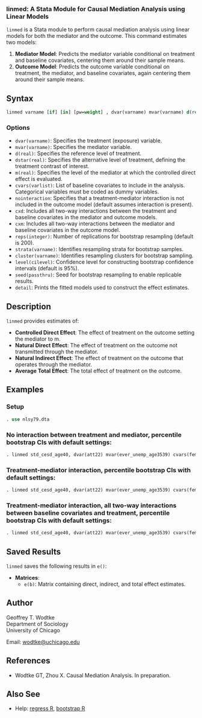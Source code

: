 ### linmed: A Stata Module for Causal Mediation Analysis using Linear Models

`linmed` is a Stata module to perform causal mediation analysis using linear models for both the mediator and the outcome. This command estimates two models:

1. **Mediator Model**: Predicts the mediator variable conditional on treatment and baseline covariates, centering them around their sample means.
2. **Outcome Model**: Predicts the outcome variable conditional on treatment, the mediator, and baseline covariates, again centering them around their sample means.

## Syntax

```stata
linmed varname [if] [in] [pw=weight] , dvar(varname) mvar(varname) d(real) dstar(real) m(real) [options]
```

### Options

- `dvar(varname)`: Specifies the treatment (exposure) variable.
- `mvar(varname)`: Specifies the mediator variable.
- `d(real)`: Specifies the reference level of treatment.
- `dstar(real)`: Specifies the alternative level of treatment, defining the treatment contrast of interest.
- `m(real)`: Specifies the level of the mediator at which the controlled direct effect is evaluated.
- `cvars(varlist)`: List of baseline covariates to include in the analysis. Categorical variables must be coded as dummy variables.
- `nointeraction`: Specifies that a treatment-mediator interaction is not included in the outcome model (default assumes interaction is present).
- `cxd`: Includes all two-way interactions between the treatment and baseline covariates in the mediator and outcome models.
- `cxm`: Includes all two-way interactions between the mediator and baseline covariates in the outcome model.
- `reps(integer)`: Number of replications for bootstrap resampling (default is 200).
- `strata(varname)`: Identifies resampling strata for bootstrap samples.
- `cluster(varname)`: Identifies resampling clusters for bootstrap sampling.
- `level(cilevel)`: Confidence level for constructing bootstrap confidence intervals (default is 95%).
- `seed(passthru)`: Seed for bootstrap resampling to enable replicable results.
- `detail`: Prints the fitted models used to construct the effect estimates.

## Description

`linmed` provides estimates of:

- **Controlled Direct Effect**: The effect of treatment on the outcome setting the mediator to m.
- **Natural Direct Effect**: The effect of treatment on the outcome not transmitted through the mediator.
- **Natural Indirect Effect**: The effect of treatment on the outcome that operates through the mediator.
- **Average Total Effect**: The total effect of treatment on the outcome.

## Examples

### Setup

```stata
. use nlsy79.dta
```

### No interaction between treatment and mediator, percentile bootstrap CIs with default settings:

```stata
. linmed std_cesd_age40, dvar(att22) mvar(ever_unemp_age3539) cvars(female black hispan paredu parprof parinc_prank famsize afqt3) d(1) dstar(0) m(0) nointer reps(1000)
```

### Treatment-mediator interaction, percentile bootstrap CIs with default settings:

```stata
. linmed std_cesd_age40, dvar(att22) mvar(ever_unemp_age3539) cvars(female black hispan paredu parprof parinc_prank famsize afqt3) d(1) dstar(0) m(0) reps(1000)
```

### Treatment-mediator interaction, all two-way interactions between baseline covariates and treatment, percentile bootstrap CIs with default settings:

```stata
. linmed std_cesd_age40, dvar(att22) mvar(ever_unemp_age3539) cvars(female black hispan paredu parprof parinc_prank famsize afqt3) d(1) dstar(0) m(0) cxd reps(1000)
```

## Saved Results

`linmed` saves the following results in `e()`:

- **Matrices**:
  - `e(b)`: Matrix containing direct, indirect, and total effect estimates.

## Author

Geoffrey T. Wodtke  
Department of Sociology  
University of Chicago

Email: [wodtke@uchicago.edu](mailto:wodtke@uchicago.edu)

## References

- Wodtke GT, Zhou X. Causal Mediation Analysis. In preparation.

## Also See

- Help: [regress R](#), [bootstrap R](#)

```
